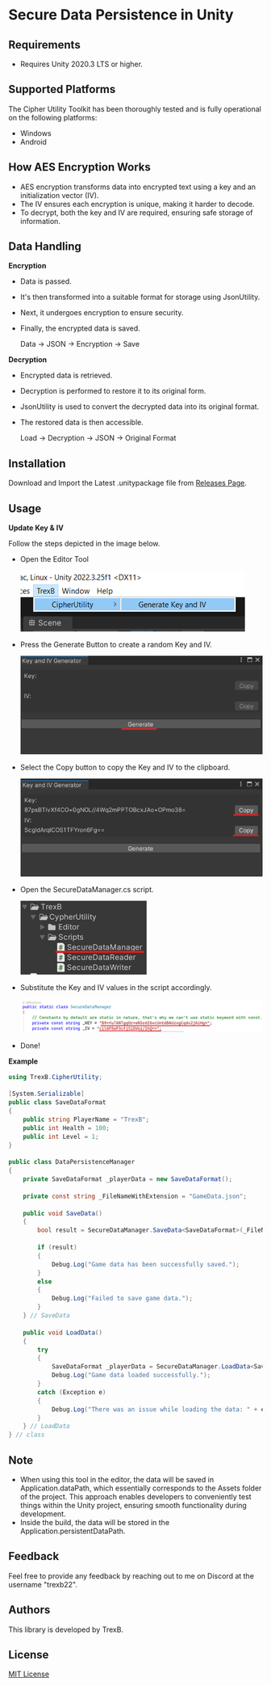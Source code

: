 # Secure Data Persistence in Unity

## Requirements
* Requires Unity 2020.3 LTS or higher.

## Supported Platforms
The Cipher Utility Toolkit has been thoroughly tested and is fully operational on the following platforms:
* Windows
* Android

## How AES Encryption Works
* AES encryption transforms data into encrypted text using a key and an initialization vector (IV).
* The IV ensures each encryption is unique, making it harder to decode.
* To decrypt, both the key and IV are required, ensuring safe storage of information.

## Data Handling
**Encryption**
* Data is passed.
* It's then transformed into a suitable format for storage using JsonUtility.
* Next, it undergoes encryption to ensure security.
* Finally, the encrypted data is saved.

  Data -> JSON -> Encryption -> Save

**Decryption**
* Encrypted data is retrieved.
* Decryption is performed to restore it to its original form.
* JsonUtility is used to convert the decrypted data into its original format.
* The restored data is then accessible.

  Load -> Decryption -> JSON -> Original Format

## Installation
Download and Import the Latest .unitypackage file from <a href="https://github.com/TrexB22/cypher-utility-tool/releases">Releases Page</a>.

## Usage
**Update Key & IV**

Follow the steps depicted in the image below.
* Open the Editor Tool

  ![Editor Tool](https://github.com/TrexB22/cypher-utility-tool/blob/main/Images/1.png)
* Press the Generate Button to create a random Key and IV.

  ![Editor Tool](https://github.com/TrexB22/cypher-utility-tool/blob/main/Images/2.png)

* Select the Copy button to copy the Key and IV to the clipboard.

  ![Editor Tool](https://github.com/TrexB22/cypher-utility-tool/blob/main/Images/3.png)

* Open the SecureDataManager.cs script.

  ![Editor Tool](https://github.com/TrexB22/cypher-utility-tool/blob/main/Images/4.png)

* Substitute the Key and IV values in the script accordingly.

  ![Editor Tool](https://github.com/TrexB22/cypher-utility-tool/blob/main/Images/5.png)

* Done!

**Example**
```csharp
using TrexB.CipherUtility;

[System.Serializable]
public class SaveDataFormat
{
    public string PlayerName = "TrexB";
    public int Health = 100;
    public int Level = 1;
}

public class DataPersistenceManager
{
    private SaveDataFormat _playerData = new SaveDataFormat();

    private const string _FileNameWithExtension = "GameData.json";

    public void SaveData()
    {
        bool result = SecureDataManager.SaveData<SaveDataFormat>(_FileNameWithExtension, _playerData);

        if (result)
        {
            Debug.Log("Game data has been successfully saved.");
        }
        else
        {
            Debug.Log("Failed to save game data.");
        }
    } // SaveData

    public void LoadData()
    {
        try
        {
            SaveDataFormat _playerData = SecureDataManager.LoadData<SaveDataFormat>(_FileNameWithExtension);
            Debug.Log("Game data loaded successfully.");
        }
        catch (Exception e)
        {
            Debug.Log("There was an issue while loading the data: " + e.Message);
        }
    } // LoadData
} // class
```

## Note
* When using this tool in the editor, the data will be saved in Application.dataPath, which essentially corresponds to the Assets folder of the project. This approach enables developers to conveniently test things within the Unity project, ensuring smooth functionality during development.
* Inside the build, the data will be stored in the Application.persistentDataPath.

## Feedback
Feel free to provide any feedback by reaching out to me on Discord at the username "trexb22".
  
## Authors
This library is developed by TrexB.

## License
<a href="https://github.com/TrexB22/cypher-utility-tool/blob/main/LICENSE"> MIT License </a>
